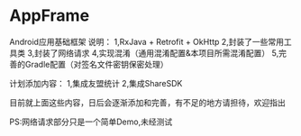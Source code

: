 # AppFrame
Android应用基础框架
说明：
1,RxJava + Retrofit + OkHttp
2,封装了一些常用工具类
3,封装了网络请求
4,实现混淆（通用混淆配置&本项目所需混淆配置）
5,完善的Gradle配置（对签名文件密钥保密处理）

计划添加内容：
1,集成友盟统计
2,集成ShareSDK

目前就上面这些内容，日后会逐渐添加和完善，有不足的地方请担待，欢迎指出

PS:网络请求部分只是一个简单Demo,未经测试
